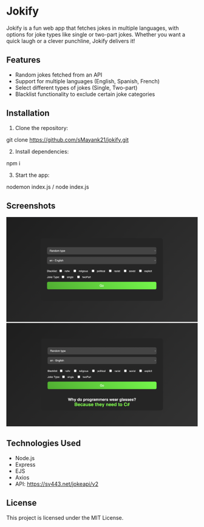# Jokify

Jokify is a fun web app that fetches jokes in multiple languages, with options for joke types like single or two-part jokes. Whether you want a quick laugh or a clever punchline, Jokify delivers it!

## Features
- Random jokes fetched from an API
- Support for multiple languages (English, Spanish, French)
- Select different types of jokes (Single, Two-part)
- Blacklist functionality to exclude certain joke categories

## Installation

1. Clone the repository:

git clone https://github.com/sMayank21/jokify.git

2. Install dependencies:

npm i

3. Start the app:

nodemon index.js / node index.js

## Screenshots

![Screenshot of Jokify homepage](./public/images/Screenshot.png)
![Working Screenshot of Jokify](./public/images/Swork.png)

## Technologies Used
- Node.js
- Express
- EJS
- Axios
- API: https://sv443.net/jokeapi/v2

## License
This project is licensed under the MIT License.